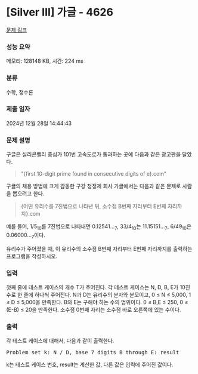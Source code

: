 # [Silver III] 가글 - 4626 

[문제 링크](https://www.acmicpc.net/problem/4626) 

### 성능 요약

메모리: 128148 KB, 시간: 224 ms

### 분류

수학, 정수론

### 제출 일자

2024년 12월 28일 14:44:43

### 문제 설명

<p>구글은 실리콘밸리 중심가 101번 고속도로가 통과하는 곳에 다음과 같은 광고판을 달았다.</p>

<blockquote>"{first 10-digit prime found in consecutive digits of e}.com"</blockquote>

<p>구글의 채용 방법에 크게 감동한 구강 청정제 회사 가글에서는 다음과 같은 문제로 사람을 뽑으려고 한다.</p>

<blockquote>{어떤 유리수를 7진법으로 나타낸 뒤, 소수점 B번째 자리부터 E번째 자리까지}.com</blockquote>

<p>예를 들어, 1/5<sub>10</sub>를 7진법으로 나타내면 0.12541...<sub>7</sub>, 33/4<sub>10</sub>는 11.15151...<sub>7</sub>, 6/49<sub>10</sub>은 0.06000...<sub>7</sub>이다.</p>

<p>유리수가 주어졌을 때, 이 유리수의 소수점 B번째 자리부터 E번째 자리까지를 출력하는 프로그램을 작성하시오.</p>

### 입력 

 <p>첫째 줄에 테스트 케이스의 개수 T가 주어진다. 각 테스트 케이스는 N, D, B, E가 10진수로 한 줄에 하나씩 주어진다. N과 D는 유리수의 분자와 분모이고, 0 ≤ N ≤ 5,000, 1 ≤ D ≤ 5,000을 만족한다. B와 E는 구해야 하는 수의 범위이다. 0 ≤ B,E ≤ 250, 0 ≤ (E-B) ≤ 20을 만족한다. 소수점 0번째 자리는 소수점 바로 오른쪽에 있는 수이다.</p>

### 출력 

 <p>각 테스트 케이스에 대해서, 다음과 같이 출력한다.</p>

<pre>Problem set k: N / D, base 7 digits B through E: result</pre>

<p>k는 테스트 케이스 번호, result는 계산한 값, 다른 값은 입력에 주어진 값이다.</p>

